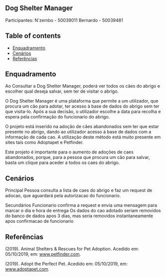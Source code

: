 ## Dog Shelter Manager

Participantes:
	N'zembo  - 50039011
	Bernardo - 50039481
	
## Table of contents
* [Enquadramento](#Enquadramento)
* [Cenários](#Cenários)
* [Referências](#Referências)	
	 
	
## Enquadramento
Ao Consultar a Dog Shelter Manager, poderá ver todos os cães do abrigo e escolher qual deseja salvar, sem ter de visitar o abrigo.
	
O Dog Shelter Manager é uma plataforma que permite a um utilizador, que procura um cão para adotar, ter acesso à base de dados do abrigo sem ter que visita-lo. Após a sua decisão, o utilizador escolhe a data para recolha e espera pela confirmação do funcionario do abrigo.

O projeto está inserido na adoção de cães abandonados sem ter que estar presente no abrigo, dando ao utilizador acesso à base de dados com a informação de cada cao. A utilização deste método está muito presente em sites tais como Adoptapet e Petfinder.

Este projeto é importante para o aumento de adoções de caes abandonados, porque, para a pessoa que procura um cão para salvar, basta um clique para aceder a todos os caes do abrigo.

## Cenários
Principal
Pessoa consulta a lista de caes do abrigo e faz um request de adocao, que aguardará pela autorizacao do funcionario.

Secundários
Funcionario confirma a request e envia uma mensagem para marcar o dia e hora de entrega
Os dados do cao adotado seriam removidos do banco de dados apos 3 dias, mas seria removidos instantaneamente apos confirmacao de funcionario

## Referências
(2019). Animal Shelters & Rescues for Pet Adoption. Acedido em: 05/10/2019, em: www.petfinder.com.

(2019). Adopt the Perfect Pet. Acedido em: 05/10/2019, em: www.adoptapet.com.















